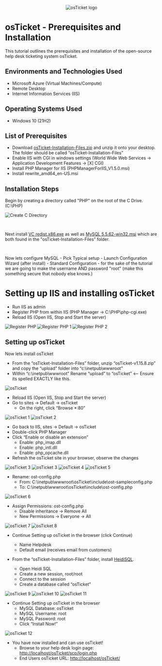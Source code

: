 <p align="center">
<img src="https://i.imgur.com/Clzj7Xs.png" alt="osTicket logo"/>
</p>

<h1>osTicket - Prerequisites and Installation</h1>
This tutorial outlines the prerequisites and installation of the open-source help desk ticketing system osTicket.<br />

<h2>Environments and Technologies Used</h2>

- Microsoft Azure (Virtual Machines/Compute)
- Remote Desktop
- Internet Information Services (IIS)

<h2>Operating Systems Used </h2>

- Windows 10</b> (21H2)

<h2>List of Prerequisites</h2>

- Download [osTicket-Installation-Files.zip](https://drive.usercontent.google.com/download?id=1b3RBkXTLNGXbibeMuAynkfzdBC1NnqaD&export=download&authuser=1)  and unzip it onto your desktop. The folder should be called “osTicket-Installation-Files”
- Enable IIS with CGI in windows settings (World Wide Web Services -> Application Development Features -> [X] CGI)
- Install PHP Manager for IIS (PHPManagerForIIS_V1.5.0.msi)
- Install rewrite_amd64_en-US.msi

<h2>Installation Steps</h2>

<p>
Begin by creating a directory called "PHP" on the root of the C Drive. (C:\PHP)
</p>
<p>
<img src="https://i.imgur.com/QJn8OEM.png" alt="Create C Directory"/>
</p>

<br />

<p>
  
Next install [VC redist.x86.exe](https://drive.google.com/file/d/1s1OsGF3-ioO0_9LYizPRiVuIkb3lFJgH/view) as well as [MySQL 5.5.62-win32.msi](https://drive.google.com/file/d/1_OWh9p7VQLcrB0q_V7qT8yHl0xo5gv7z/view) which are both found in the "osTicket-Installation-Files” folder.
</p>
<br />

<p>
Now lets configure MySQL
- Pick Typical setup
- Launch Configuration Wizard (after install)
- Standard Configuration
- for the sake of the tutorial we are going to make the username AND password "root" (make this something secure that nobody else knows.)
</p>

<h1>Setting up IIS and installing osTicket</h1>

<p>
  
- Run IIS as admin
- Register PHP from within IIS (PHP Manager -> C:\PHP\php-cgi.exe)
- Reload IIS (Open IIS, Stop and Start the server)
<img src="https://i.imgur.com/mWoAQP2.png" alt="Register PHP"/>
<img src="https://i.imgur.com/kK6LM2Q.png" alt="Register PHP 1"/>
<img src="https://i.imgur.com/UCLhb1w.png" alt="Register PHP 2"/>
<br />
<h2>Setting up osTicket</h2>

<p>
Now lets install osTicket
  
- From the “osTicket-Installation-Files” folder, unzip “osTicket-v1.15.8.zip” and copy the “upload” folder into “c:\inetpub\wwwroot”
- Within “c:\inetpub\wwwroot” Rename “upload” to “osTicket” <-- Ensure its spelled EXACTLY like this.
<img src="https://i.imgur.com/6mryAvC.png" alt="osTicket"/>
 

- Reload IIS (Open IIS, Stop and Start the server)
- Go to sites -> Default -> osTicket
    - On the right, click “Browse *:80”
<img src="https://i.imgur.com/QoisAKS.png" alt="osTicket 1"/>
<img src="https://i.imgur.com/5eN2y4d.png" alt="osTicket 2"/>



- Go back to IIS, sites -> Default -> osTicket
- Double-click PHP Manager
- Click “Enable or disable an extension”
    - Enable: php_imap.dll
    - Enable: php_intl.dll
    - Enable: php_opcache.dll
- Refresh the osTicket site in your browser, observe the changes
<img src="https://i.imgur.com/dJjBKvk.png" alt="osTicket 3"/>
<img src="https://i.imgur.com/RuPkGVg.png" alt="osTicket 3"/>
<img src="https://i.imgur.com/FiugLV6.png" alt="osTicket 4"/>
<img src="https://i.imgur.com/Fs0vbdA.png" alt="osTicket 5"/>

- Rename: ost-config.php
    - From: C:\inetpub\wwwroot\osTicket\include\ost-sampleconfig.php
    - To: C:\inetpub\wwwroot\osTicket\include\ost-config.php
<img src="https://i.imgur.com/V7g9m9e.png" alt="osTicket 6"/>


- Assign Permissions: ost-config.php
    - Disable inheritance -> Remove All
    - New Permissions -> Everyone -> All
<img src="https://i.imgur.com/1L1n0d9.png" alt="osTicket 7"/>
<img src="https://i.imgur.com/XSB8ofc.png" alt="osTicket 8"/>


- Continue Setting up osTicket in the browser (click Continue)
    - Name Helpdesk
    - Default email (receives email from customers)

- From the “osTicket-Installation-Files” folder, install [HeidiSQL](https://docs.google.com/document/u/1/d/1WovrX2DaS9xkfaSr4LXyB4YnnWpXIgPCMMbbfgHmGVw/edit).
    - Open Heidi SQL
    - Create a new session, root/root
    - Connect to the session
    - Create a database called “osTicket”
<img src="https://i.imgur.com/TJsiPlW.png" alt="osTicket 9"/>
<img src="https://i.imgur.com/3wlehYn.png" alt="osTicket 10"/>
<img src="https://i.imgur.com/QSqzPxi.png" alt="osTicket 11"/>

- Continue Setting up osTicket in the browser
    - MySQL Database: osTicket
    - MySQL Username: root
    - MySQL Password: root
    - Click “Install Now!”
<img src="https://i.imgur.com/1IQ23cc.png" alt="osTicket 12"/>

- You have now installed and can use osTicket!
    - Browse to your help desk login page: [http://localhost/osTicket/scp/login.php](http://localhost/osTicket/scp/login.php)
    - End Users osTicket URL: [http://localhost/osTicket/](http://localhost/osTicket/ )
</p>






